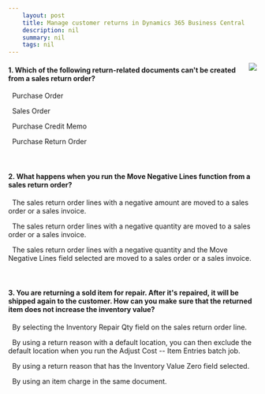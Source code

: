 ```yaml
---
    layout: post
    title: Manage customer returns in Dynamics 365 Business Central  
    description: nil
    summary: nil
    tags: nil
---
```



 <a target="_blank" href="https://docs.microsoft.com/en-us/learn/modules/manage-customer-returns-dynamics-365-business-central/4-check/"><i class="fas fa-external-link-alt"></i> </a>
 <img align="right" src="https://docs.microsoft.com/en-us/learn/achievements/manage-customer-returns-dynamics-365-business-central.svg">
####  1. Which of the following return-related documents can't be created from a sales return order?


<i class='far fa-square'></i> &nbsp;&nbsp;Purchase Order

<i class='far fa-square'></i> &nbsp;&nbsp;Sales Order

<i class='fas fa-check-square' style='color: Dodgerblue;'></i> &nbsp;&nbsp;Purchase Credit Memo

<i class='far fa-square'></i> &nbsp;&nbsp;Purchase Return Order
<br />
<br />
<br />

####  2. What happens when you run the Move Negative Lines function from a sales return order?


<i class='far fa-square'></i> &nbsp;&nbsp;The sales return order lines with a negative amount are moved to a sales order or a sales invoice.

<i class='fas fa-check-square' style='color: Dodgerblue;'></i> &nbsp;&nbsp;The sales return order lines with a negative quantity are moved to a sales order or a sales invoice.

<i class='far fa-square'></i> &nbsp;&nbsp;The sales return order lines with a negative quantity and the Move Negative Lines field selected are moved to a sales order or a sales invoice.
<br />
<br />
<br />

####  3. You are returning a sold item for repair. After it's repaired, it will be shipped again to the customer. How can you make sure that the returned item does not increase the inventory value?


<i class='far fa-square'></i> &nbsp;&nbsp;By selecting the Inventory Repair Qty field on the sales return order line.

<i class='far fa-square'></i> &nbsp;&nbsp;By using a return reason with a default location, you can then exclude the default location when you run the Adjust Cost -- Item Entries batch job.

<i class='fas fa-check-square' style='color: Dodgerblue;'></i> &nbsp;&nbsp;By using a return reason that has the Inventory Value Zero field selected.

<i class='far fa-square'></i> &nbsp;&nbsp;By using an item charge in the same document.
<br />
<br />
<br />
